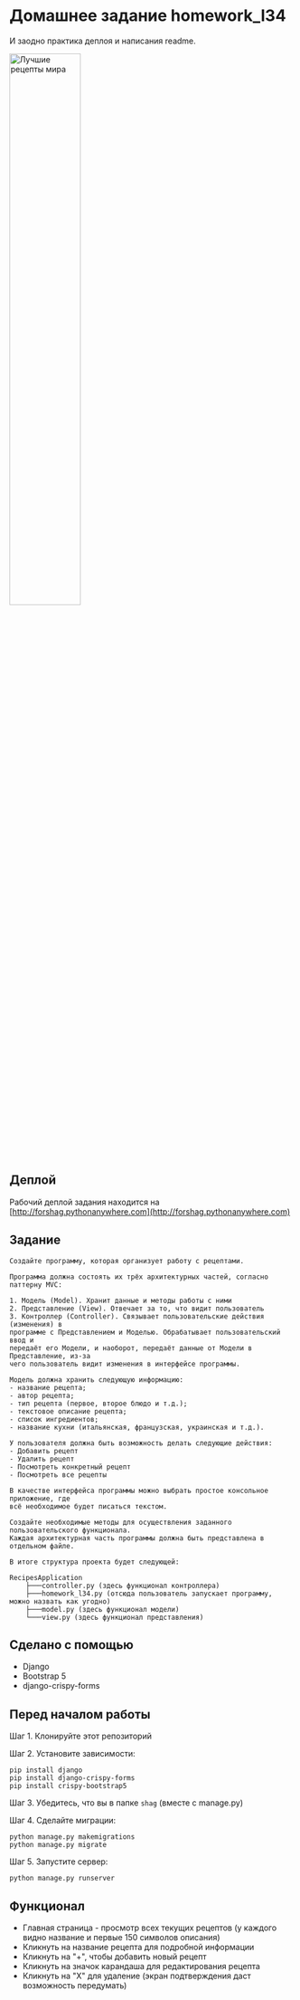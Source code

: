 # Домашнее задание homework_l34
И заодно практика деплоя и написания readme.

<img src="https://i.imgur.com/BthC3Sw.jpeg" alt='Лучшие рецепты мира' width='50%'/>

## Деплой
Рабочий деплой задания находится на [http://forshag.pythonanywhere.com](http://forshag.pythonanywhere.com)

## Задание

```
Создайте программу, которая организует работу с рецептами.

Программа должна состоять их трёх архитектурных частей, согласно паттерну MVC:

1. Модель (Model). Хранит данные и методы работы с ними
2. Представление (View). Отвечает за то, что видит пользователь
3. Контроллер (Controller). Связывает пользовательские действия (изменения) в
программе с Представлением и Моделью. Обрабатывает пользовательский ввод и
передаёт его Модели, и наоборот, передаёт данные от Модели в Представление, из-за
чего пользователь видит изменения в интерфейсе программы.

Модель должна хранить следующую информацию:
- название рецепта;
- автор рецепта;
- тип рецепта (первое, второе блюдо и т.д.);
- текстовое описание рецепта;
- список ингредиентов;
- название кухни (итальянская, французская, украинская и т.д.).

У пользователя должна быть возможность делать следующие действия:
- Добавить рецепт
- Удалить рецепт
- Посмотреть конкретный рецепт
- Посмотреть все рецепты

В качестве интерфейса программы можно выбрать простое консольное приложение, где
всё необходимое будет писаться текстом.

Создайте необходимые методы для осуществления заданного пользовательского функционала.
Каждая архитектурная часть программы должна быть представлена в отдельном файле.

В итоге структура проекта будет следующей:

RecipesApplication
    ├───controller.py (здесь функционал контроллера)
    ├───homework_l34.py (отсюда пользователь запускает программу, можно назвать как угодно)
    ├───model.py (здесь функционал модели)
    └───view.py (здесь функционал представления)
```

## Сделано с помощью
* Django
* Bootstrap 5
* django-crispy-forms

## Перед началом работы

Шаг 1. Клонируйте этот репозиторий

Шаг 2. Установите зависимости:


```
pip install django
pip install django-crispy-forms
pip install crispy-bootstrap5
```

Шаг 3. Убедитесь, что вы в папке ```shag``` (вместе с manage.py)

Шаг 4. Сделайте миграции:

```
python manage.py makemigrations
python manage.py migrate
```

Шаг 5. Запустите сервер:
```
python manage.py runserver
```

## Функционал
- Главная страница - просмотр всех текущих рецептов (у каждого видно название и первые 150 символов описания)
- Кликнуть на название рецепта для подробной информации
- Кликнуть на "+", чтобы добавить новый рецепт
- Кликнуть на значок карандаша для редактирования рецепта
- Кликнуть на "Х" для удаление (экран подтверждения даст возможность передумать)
